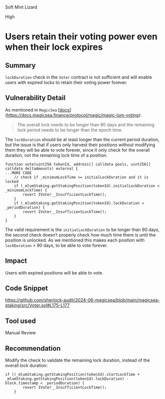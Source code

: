 Soft Mint Lizard

High

# Users retain their voting power even when their lock expires

## Summary

`lockDuration` check in the `Voter` contract is not sufficient and will enable users with expired locks to retain their voting power forever.

## Vulnerability Detail

As mentioned in `MagicSea` [[docs](https://docs.magicsea.finance/protocol/magic/magic-lum-voting)](https://docs.magicsea.finance/protocol/magic/magic-lum-voting):

> The overall lock needs to be longer than 90 days and the remaining lock period needs to be longer than the epoch time.
> 

The `lockDuration` should be at least longer than the current period duration, but the issue is that if users only harvest their positions without modifying them they will be able to vote forever, since it only check for the overall duration, not the remaining lock time of a position:

```solidity
function vote(uint256 tokenId, address[] calldata pools, uint256[] calldata deltaAmounts) external {
...MORE CODE
    // check if _minimumLockTime >= initialLockDuration and it is locked
    if (_mlumStaking.getStakingPosition(tokenId).initialLockDuration < _minimumLockTime) {
        revert IVoter__InsufficientLockTime();
    }
    if (_mlumStaking.getStakingPosition(tokenId).lockDuration < _periodDuration) {
        revert IVoter__InsufficientLockTime();
    }
}
```

The valid requirement is the `initialLockDuration` to be longer than 90 days, the second check doesn’t properly check how much time there is until the position is unlocked. As we mentioned this makes each position with `lockDuration` > 90 days, to be able to vote forever.

## Impact

Users with expired positions will be able to vote.

## Code Snippet

https://github.com/sherlock-audit/2024-06-magicsea/blob/main/magicsea-staking/src/Voter.sol#L175-L177

## Tool used

Manual Review

## Recommendation

Modify the check to validate the remaining lock duration, instead of the overall lock duration:

```solidity
if ((_mlumStaking.getStakingPosition(tokenId).startLockTime + _mlumStaking.getStakingPosition(tokenId).lockDuration) - block.timestamp < _periodDuration) {
        revert IVoter__InsufficientLockTime();
    }
```